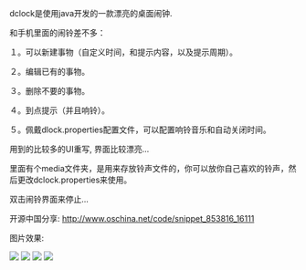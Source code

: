 dclock是使用java开发的一款漂亮的桌面闹钟.

和手机里面的闹铃差不多： 

１。可以新建事物（自定义时间，和提示内容，以及提示周期）。 

２。编辑已有的事物。 

３。删除不要的事物。 

４。到点提示（并且响铃）。 

５。佩戴dlock.properties配置文件，可以配置响铃音乐和自动关闭时间。 

用到的比较多的UI重写, 界面比较漂亮...

里面有个media文件夹，是用来存放铃声文件的，你可以放你自己喜欢的铃声，然后更改dclock.properties来使用。

双击闹铃界面来停止...

开源中国分享: http://www.oschina.net/code/snippet_853816_16111

图片效果:

<img src="http://static.oschina.net/uploads/code/201212/04121220_PduP.jpg" />

<img src="http://static.oschina.net/uploads/code/201212/04121220_wouz.jpg"/>

<img src="http://static.oschina.net/uploads/code/201212/04121220_MZqW.jpg"/>

<img src="http://static.oschina.net/uploads/code/201212/04121321_d6Iq.jpg"/>
